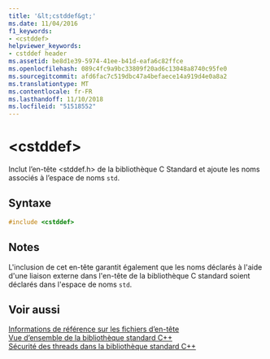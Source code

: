 ```yaml
---
title: '&lt;cstddef&gt;'
ms.date: 11/04/2016
f1_keywords:
- <cstddef>
helpviewer_keywords:
- cstddef header
ms.assetid: be8d1e39-5974-41ee-b41d-eafa6c82ffce
ms.openlocfilehash: 089c4fc9a9bc33809f20ad6c13048a8740c95fe0
ms.sourcegitcommit: afd6fac7c519dbc47a4befaece14a919d4e0a8a2
ms.translationtype: MT
ms.contentlocale: fr-FR
ms.lasthandoff: 11/10/2018
ms.locfileid: "51518552"
---
```

# <a name="ltcstddefgt"></a>&lt;cstddef&gt;

Inclut l’en-tête \<stddef.h> de la bibliothèque C Standard et ajoute les noms associés à l’espace de noms `std`.

## <a name="syntax"></a>Syntaxe

```cpp
#include <cstddef>
```

## <a name="remarks"></a>Notes

L'inclusion de cet en-tête garantit également que les noms déclarés à l'aide d'une liaison externe dans l'en-tête de la bibliothèque C standard soient déclarés dans l'espace de noms `std`.

## <a name="see-also"></a>Voir aussi

[Informations de référence sur les fichiers d’en-tête](../standard-library/cpp-standard-library-header-files.md)<br/>
[Vue d’ensemble de la bibliothèque standard C++](../standard-library/cpp-standard-library-overview.md)<br/>
[Sécurité des threads dans la bibliothèque standard C++](../standard-library/thread-safety-in-the-cpp-standard-library.md)<br/>
